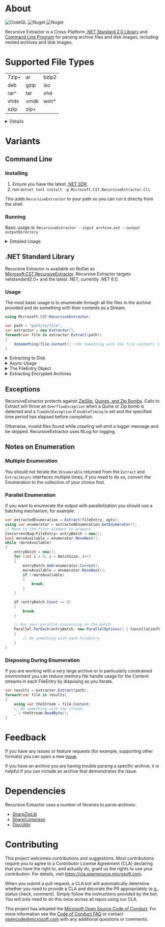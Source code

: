 # About
![CodeQL](https://github.com/microsoft/RecursiveExtractor/workflows/CodeQL/badge.svg) ![Nuget](https://img.shields.io/nuget/v/Microsoft.CST.RecursiveExtractor?link=https://www.nuget.org/packages/Microsoft.CST.RecursiveExtractor/&link=https://www.nuget.org/packages/Microsoft.CST.RecursiveExtractor/) ![Nuget](https://img.shields.io/nuget/dt/Microsoft.CST.RecursiveExtractor?link=https://www.nuget.org/packages/Microsoft.CST.RecursiveExtractor/&link=https://www.nuget.org/packages/Microsoft.CST.RecursiveExtractor/)

Recursive Extractor is a Cross-Platform [.NET Standard 2.0 Library](#library) and [Command Line Program](#cli) for parsing archive files and disk images, including nested archives and disk images.

# Supported File Types
| | | |
|-|-|-|
| 7zip+ | ar    | bzip2 |
| deb   | gzip  | iso   |
| rar^  | tar   | vhd   |
| vhdx  | vmdk  | wim*  |
| xzip  | zip+  |       |

<details>
<summary>Details</summary>
<br/>
* Windows only<br/>
+ Encryption Supported<br/>
^ Rar version 4 Encryption supported<br/>
</details>

# Variants

## Command Line
### Installing
1. Ensure you have the latest [.NET SDK](https://dotnet.microsoft.com/download).
2. run `dotnet tool install -g Microsoft.CST.RecursiveExtractor.Cli`

This adds `RecursiveExtractor` to your path so you can run it directly from the shell.

### Running
Basic usage is: `RecursiveExtractor --input archive.ext --output outputDirectory`

<details>
<summary>Detailed Usage</summary>
<br/>
<ul>
    <li><i>input</i>: The path to the Archive to extract.</li>
    <li><i>output</i>: The path a directory to extract into.</li>
    <li><i>passwords</i>: A comma separated list of passwords to use for archives.</li>
    <li><i>allow-globs</i>: A comma separated list of glob patterns to require each extracted file match.</li>
    <li><i>deny-globs</i>: A comma separated list of glob patterns to require each extracted file not match.</li>
    <li><i>raw-extensions</i>: A comma separated list of file extensions to not recurse into.</li>
    <li><i>no-recursion</i>: Don't recurse into sub-archives.</li>
    <li><i>single-thread</i>: Don't attempt to parallelize extraction.</li>
    <li><i>printnames</i>: Output the name of each file extracted.</li>
    
</ul>

For example, to extract only ".cs" files:
```
RecursiveExtractor --input archive.ext --output outputDirectory --allow-globs **/*.cs
```

Run `RecursiveExtractor --help` for more details.
</details>

## .NET Standard Library
Recursive Extractor is available on NuGet as [Microsoft.CST.RecursiveExtractor](https://www.nuget.org/packages/Microsoft.CST.RecursiveExtractor/). Recursive Extractor targets netstandard2.0+ and the latest .NET, currently .NET 6.0.

### Usage

The most basic usage is to enumerate through all the files in the archive provided and do something with their contents as a Stream.

```csharp
using Microsoft.CST.RecursiveExtractor;

var path = "path/to/file";
var extractor = new Extractor();
foreach(var file in extractor.Extract(path))
{
    doSomething(file.Content); //Do Something with the file contents (a Stream)
}
```

<details>
<summary>Extracting to Disk</summary>
<br/>
This code adapted from the Cli extracts the contents of given archive located at `options.Input`
to a directory located at `options.Output`, including extracting failed archives as themselves.

```csharp
using Microsoft.CST.RecursiveExtractor;

var extractor = new Extractor();
var extractorOptions = new ExtractorOptions()
{
    ExtractSelfOnFail = true,
};
extractor.ExtractToDirectory(options.Output, options.Input, extractorOptions);
```
</details>
<details>
<summary>Async Usage</summary>
<br/>
This example of using the async API prints out all the file names found from the archive located at the path.

```csharp
var path = "/Path/To/Your/Archive"
var extractor = new Extractor();
try {
    IEnumerable<FileEntry> results = extractor.ExtractFileAsync(path);
    await foreach(var found in results)
    {
        Console.WriteLine(found.FullPath);
    }
}
catch(OverflowException)
{
    // This means Recursive Extractor has detected a Quine or Zip Bomb
}
```
</details>

<details>
<summary>The FileEntry Object</summary>
<br/>
The Extractor returns `FileEntry` objects.  These objects contain a `Content` Stream of the file contents.

```csharp
public Stream Content { get; }
public string FullPath { get; }
public string Name { get; }
public FileEntry? Parent { get; }
public string? ParentPath { get; }
public DateTime CreateTime { get; }
public DateTime ModifyTime { get; }
public DateTime AccessTime { get; }
```
</details>

<details>
<summary>Extracting Encrypted Archives</summary>
<br/>
You can provide passwords to use to decrypt archives, paired with a Regex that will operate against the Name of the Archive.

```csharp
var path = "/Path/To/Your/Archive"
var directory
var extractor = new Extractor();
try {
    IEnumerable<FileEntry> results = extractor.ExtractFile(path, new ExtractorOptions()
    {
        Passwords = new Dictionary<Regex, List<string>>()
        {
            { new Regex("\.zip"), new List<string>(){ "PasswordForZipFiles" } },
            { new Regex("\.7z"), new List<string>(){ "PasswordFor7zFiles" } },
            { new Regex(".*"), new List<string>(){ "PasswordForAllFiles" } }

        }
    });
    foreach(var found in results)
    {
        Console.WriteLine(found.FullPath);
    }
}
catch(OverflowException)
{
    // This means Recursive Extractor has detected a Quine or Zip Bomb
}
```
</details>

## Exceptions
RecursiveExtractor protects against [ZipSlip](https://snyk.io/research/zip-slip-vulnerability), [Quines, and Zip Bombs](https://en.wikipedia.org/wiki/Zip_bomb).
Calls to Extract will throw an `OverflowException` when a Quine or Zip bomb is detected and a `TimeOutException` if `EnableTiming` is set and the specified time period has elapsed before completion.

Otherwise, invalid files found while crawling will emit a logger message and be skipped.  RecursiveExtractor uses NLog for logging.

## Notes on Enumeration

### Multiple Enumeration
You should not iterate the `IEnumerable` returned from the `Extract` and `ExtractAsync` interfaces multiple times, if you need to do so, convert the Enumeration to the collection of your choice first.

### Parallel Enumeration
If you want to enumerate the output with parallelization you should use a batching mechanism, for example:

```csharp
var extractedEnumeration = Extract(fileEntry, opts);
using var enumerator = extractedEnumeration.GetEnumerator();
// Move to the first element to prepare
ConcurrentBag<FileEntry> entryBatch = new();
bool moreAvailable = enumerator.MoveNext();
while (moreAvailable)
{
    entryBatch = new();
    for (int i = 0; i < BatchSize; i++)
    {
        entryBatch.Add(enumerator.Current);
        moreAvailable = enumerator.MoveNext();
        if (!moreAvailable)
        {
            break;
        }
    }

    if (entryBatch.Count == 0)
    {
        break;
    }

    // Run your parallel processing on the batch
    Parallel.ForEach(entryBatch, new ParallelOptions() { CancellationToken = cts.Token }, entry =>
    {
        // Do something with each FileEntry
    }
}
```

### Disposing During Enumeration
If you are working with a very large archive or in particularly constrained environment you can reduce memory.file handle usage for the Content streams in each FileEntry by disposing as you iterate.

```csharp
var results = extractor.Extract(path);
foreach(var file in results)
{
    using var theStream = file.Content;
    // Do something with the stream.
    _ = theStream.ReadByte();
}
```

# Feedback

If you have any issues or feature requests (for example, supporting other formats) you can open a new [Issue](https://github.com/microsoft/RecursiveExtractor/issues/new).  

If you have an archive you are having trouble parsing a specific archive, it is helpful if you can include an archive that demonstrates the issue.

# Dependencies

Recursive Extractor uses a number of libraries to parse archives.

* [SharpZipLib](https://github.com/icsharpcode/SharpZipLib)
* [SharpCompress](https://github.com/adamhathcock/sharpcompress)
* [DiscUtils](https://github.com/discutils/discutils)

# Contributing

This project welcomes contributions and suggestions.  Most contributions require you to agree to a
Contributor License Agreement (CLA) declaring that you have the right to, and actually do, grant us
the rights to use your contribution. For details, visit https://cla.opensource.microsoft.com.

When you submit a pull request, a CLA bot will automatically determine whether you need to provide
a CLA and decorate the PR appropriately (e.g., status check, comment). Simply follow the instructions
provided by the bot. You will only need to do this once across all repos using our CLA.

This project has adopted the [Microsoft Open Source Code of Conduct](https://opensource.microsoft.com/codeofconduct/).
For more information see the [Code of Conduct FAQ](https://opensource.microsoft.com/codeofconduct/faq/) or
contact [opencode@microsoft.com](mailto:opencode@microsoft.com) with any additional questions or comments.
